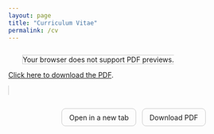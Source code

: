 ```yaml
---
layout: page
title: "Curriculum Vitae"
permalink: /cv
---
```


<link rel="stylesheet" href="/assets/css/override.css">

<!-- Visualizzazione embedded con fallback -->
<div style="
  width: 100%;
  max-width: 1200px;       /* larghezza massima del PDF */
  margin: 0 auto;          /* centra il contenitore */
  padding: 1em 0;          /* spazio sopra e sotto */
">
<object 
    data="/assets/files/AlbertoNasi_CV.pdf"
    type="application/pdf"
    width="150%"
    height="600px"
    style="max-width: 1200px; margin: 2em; border: 1px solid #ccc;"
  >
    Your browser does not support PDF previews.
    
  <a href="/assets/files/AlbertoNasi_CV.pdf">Click here to download the PDF</a>.
</object>
</div>



<!-- Pulsanti rapidi -->
<p style="text-align:center; margin: 0 0 0.8rem;">
  <a href="/assets/files/AlbertoNasi_CV.pdf" target="_blank" rel="noopener" 
     style="display:inline-block; padding:0.6em 1em; border-radius:8px; text-decoration:none; border:1px solid #ccc;">
    Open in a new tab
  </a>
  &nbsp;
  <a href="/assets/files/AlbertoNasi_CV.pdf" download 
     style="display:inline-block; padding:0.6em 1em; border-radius:8px; text-decoration:none; border:1px solid #ccc;">
    Download PDF
  </a>
</p>
